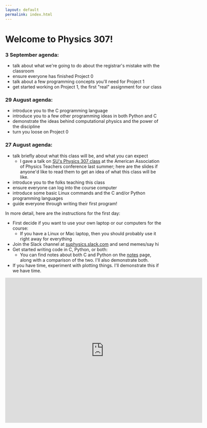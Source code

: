```yaml
---
layout: default
permalink: index.html
---
```


<h1> Welcome to Physics 307!</h1>

### 3 September agenda:

* talk about what we're going to do about the registrar's mistake with the classroom
* ensure everyone has finished Project 0
* talk about a few programming concepts you'll need for Project 1
* get started working on Project 1, the first "real" assignment for our class

### 29 August agenda:
* introduce you to the C programming language
* introduce you to a few other programming ideas in both Python and C
* demonstrate the ideas behind computational physics and the power of the discipline
* turn you loose on Project 0



### 27 August agenda:
* talk briefly about what this class will be, and what you can expect
  * I gave a talk on [SU's Physics 307 class](aaptsummer2018.pdf) at the American Association of Physics Teachers conference last summer; here are the slides 
if anyone'd like to read them to get an idea of what this class will be like.
* introduce you to the folks teaching this class
* ensure everyone can log into the course computer
* introduce some basic Linux commands and the C and/or Python programming languages
* guide everyone through writing their first program!

In more detail, here are the instructions for the first day:

* First decide if you want to use your own laptop or our computers for the course:
  * If you have a Linux or Mac laptop, then you should probably use it right away for everything
* Join the Slack channel at [suphysics.slack.com](https://suphysics.slack.com) and send memes/say hi
* Get started writing code in C, Python, or both:
  * You can find notes about both C and Python on the [notes](notes/) page, along with a comparison of the two. I'll also demonstrate
    both.
* If you have time, experiment with plotting things. I'll demonstrate this if we have time. 


<iframe width="630" height="465" src="https://www.youtube.com/embed/W-csPZKAQc8" frameborder="0" allowfullscreen></iframe>
